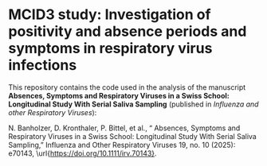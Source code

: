 # MCID3 study: Investigation of positivity and absence periods and symptoms in respiratory virus infections
This repository contains the code used in the analysis of the manuscript **Absences, Symptoms and Respiratory Viruses in a Swiss School: Longitudinal Study With Serial Saliva Sampling** (published in *Influenza and other Respiratory Viruses*):

N. Banholzer, D. Kronthaler, P. Bittel, et al., “ Absences, Symptoms and Respiratory Viruses in a Swiss School: Longitudinal Study With Serial Saliva Sampling,” Influenza and Other Respiratory Viruses 19, no. 10 (2025): e70143, \url{https://doi.org/10.1111/irv.70143}. 
